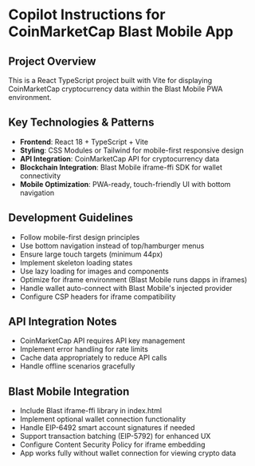 # Copilot Instructions for CoinMarketCap Blast Mobile App

<!-- Use this file to provide workspace-specific custom instructions to Copilot. For more details, visit https://code.visualstudio.com/docs/copilot/copilot-customization#_use-a-githubcopilotinstructionsmd-file -->

## Project Overview
This is a React TypeScript project built with Vite for displaying CoinMarketCap cryptocurrency data within the Blast Mobile PWA environment.

## Key Technologies & Patterns
- **Frontend**: React 18 + TypeScript + Vite
- **Styling**: CSS Modules or Tailwind for mobile-first responsive design
- **API Integration**: CoinMarketCap API for cryptocurrency data
- **Blockchain Integration**: Blast Mobile iframe-ffi SDK for wallet connectivity
- **Mobile Optimization**: PWA-ready, touch-friendly UI with bottom navigation

## Development Guidelines
- Follow mobile-first design principles
- Use bottom navigation instead of top/hamburger menus
- Ensure large touch targets (minimum 44px)
- Implement skeleton loading states
- Use lazy loading for images and components
- Optimize for iframe environment (Blast Mobile runs dapps in iframes)
- Handle wallet auto-connect with Blast Mobile's injected provider
- Configure CSP headers for iframe compatibility

## API Integration Notes
- CoinMarketCap API requires API key management
- Implement error handling for rate limits
- Cache data appropriately to reduce API calls
- Handle offline scenarios gracefully

## Blast Mobile Integration
- Include Blast iframe-ffi library in index.html
- Implement optional wallet connection functionality
- Handle EIP-6492 smart account signatures if needed
- Support transaction batching (EIP-5792) for enhanced UX
- Configure Content Security Policy for iframe embedding
- App works fully without wallet connection for viewing crypto data
